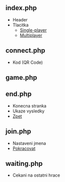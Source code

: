 ## index.php

-   Header
-   Tlacitka
    -   [Single-player](join.php)
    -   [Multiplayer](connect.php)

## connect.php

-   Kod (QR Code)

## game.php

## end.php

-   Konecna stranka
-   Ukaze vysledky
-   [Zpet](index.php)

## join.php

-   Nastaveni jmena
-   [Pokracovat](waiting.php)

## waiting.php

-   Cekani na ostatni hrace

